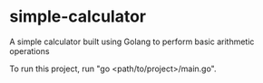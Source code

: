 # simple-calculator
A simple calculator built using Golang to perform basic arithmetic operations

To run this project, run "go <path/to/project>/main.go".

